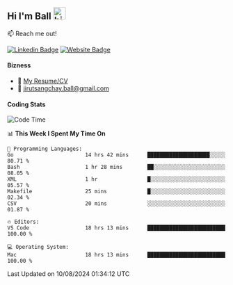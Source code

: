 ## Hi I'm Ball <img src="https://user-images.githubusercontent.com/1303154/88677602-1635ba80-d120-11ea-84d8-d263ba5fc3c0.gif" width="28px" height="28px" alt="hi">
 
:mailbox: Reach me out!

[![Linkedin Badge](https://img.shields.io/badge/-Jirut-0e76a8?style=flat&labelColor=0e76a8&logo=linkedin&logoColor=white)](https://www.linkedin.com/in/jirut-sangchay-338370251)
[![Website Badge](https://img.shields.io/badge/Website-184aa8?logo=website&logoColor=)](https://resume-jirut.web.app)

<!-- TODO: Add last video link -->
#### Bizness
- :paperclip: [My Resume/CV](https://github.com/Jirut01/Jirut01/blob/main/resume_jirut.pdf)
- :email: jirutsangchay.ball@gmail.com

#### Coding Stats


<!--START_SECTION:waka-->
![Code Time](http://img.shields.io/badge/Code%20Time-1%2C406%20hrs%2029%20mins-blue)

📊 **This Week I Spent My Time On** 

```text
💬 Programming Languages: 
Go                       14 hrs 42 mins      ████████████████████░░░░░   80.71 % 
Bash                     1 hr 28 mins        ██░░░░░░░░░░░░░░░░░░░░░░░   08.05 % 
XML                      1 hr                █░░░░░░░░░░░░░░░░░░░░░░░░   05.57 % 
Makefile                 25 mins             █░░░░░░░░░░░░░░░░░░░░░░░░   02.34 % 
CSV                      20 mins             ░░░░░░░░░░░░░░░░░░░░░░░░░   01.87 % 

🔥 Editors: 
VS Code                  18 hrs 13 mins      █████████████████████████   100.00 % 

💻 Operating System: 
Mac                      18 hrs 13 mins      █████████████████████████   100.00 % 
```


 Last Updated on 10/08/2024 01:34:12 UTC
<!--END_SECTION:waka-->
